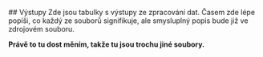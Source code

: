 ## Výstupy
Zde jsou tabulky s výstupy ze zpracování dat. Časem zde lépe popíši, co každý ze souborů signifikuje, ale smysluplný popis bude již ve zdrojovém souboru.

**Právě to tu dost měním, takže tu jsou trochu jiné soubory.**